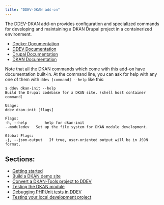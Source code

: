 ```yaml
---
title: "DDEV-DKAN add-on"
---
```


The DDEV-DKAN add-on provides configuration and specialized commands for developing and maintaining a DKAN Drupal project
in a containerized environment.

- [Docker Documentation](https://docs.docker.com/desktop/)
- [DDEV Documentation](https://ddev.readthedocs.io/en/stable/users/usage/)
- [Drupal Documentation](https://www.drupal.org/docs/getting-started/system-requirements)
- [DKAN Documentation](https://dkan.readthedocs.io/en/latest/index.html)

Note that all the DKAN commands which come with this add-on have documentation built-in. At the command line, you can
ask for help with any one of them with `ddev [command] --help` like this:

    $ ddev dkan-init --help
    Build the Drupal codebase for a DKAN site. (shell host container command)

    Usage:
    ddev dkan-init [flags]

    Flags:
    -h, --help        help for dkan-init
    --moduledev   Set up the file system for DKAN module development.

    Global Flags:
    -j, --json-output   If true, user-oriented output will be in JSON format.

## Sections:

- [Getting started](getting-started.md)
- [Build a DKAN demo site](demo.md)
- [Convert a DKAN-Tools project to DDEV](dktl-convert.md)
- [Testing the DKAN module](testing-dkan.md)
- [Debugging PHPUnit tests in DDEV](testing-debug-phpunit.md)
- [Testing your local development project](testing-project.md)
